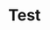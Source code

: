 <!--

author:   Andre Dietrich

email:    LiaScript@web.de

version:  0.0.1

language: en

narrator: US English Female

script:   javascript resourse url

script:   another javascript resourse url

link:     some css stuff
          and some more css

-->
# Test
